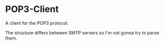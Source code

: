 POP3-Client
===========

A client for the POP3 protocol.

The structure differs between SMTP servers so I'm not gonna try to parse them.
